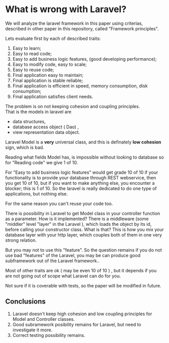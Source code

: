 # What is wrong with Laravel?

We will analyze the laravel framework in this paper using criterias, described in other paper in this repository, called "Framework principles".

Lets evaluate first by each of described traits: 


1. Easy to learn;
1. Easy to read code;
1. Easy to add business logic features, (good developing performance);
1. Easy to modify code, easy to scale;
1. Easy to reuse code;
1. Final application easy to maintain;
1. Final application is stable reliable;
1. Final application is efficient in speed, memory consumption, disk consumption;
1. Final application satisfies client needs.


The problem is on not keeping cohesion and coupling principles.  
That is the models in laravel are 
* data structures,
* database access object ( Dao) ,
* view representation data object.

Laravel Model is a **very** universal class, and this is definately **low cohesion** sign, which is bad.

Reading what fields Model has, is impossible without looking to database so for "Reading code" we give 1 of 10.

For "Easy to add business logic features" would get grade 10 of 10 if your functionality is to provide your database through REST webservice, then you get 10 of 10, but if you want to  make anything else, you encounter a blocker; this is 1 of 10. So the laravel is really dedicated to do one type of applications, but nothing else.

For the same reason you can't reuse your code too.

There is possibility in Laravel to get Model class in your controller function as a parameter. How is it implemented? There is a middleware (some "middler" level "layer" in the Laravel ), which loads the object by its id, before calling your constructor class. What is that? This is how you mix your database layer with your http layer, which couples both of them in one very strong relation. 

But you may not to use this "feature". So the question remains if you do not use bad "features" of the Laravel, you may be can produce good subframework out of the Laravel framework..

Most of other traits are ok ( may be even 10 of 10 ) , but it depends if you are not going out of scope what Laravel can do for you.

Not sure if it is coverable with tests, so the paper will be modified in future.



## Conclusions

1. Laravel doesn't keep high cohesion and low coupling principles for Model and Controller classes.
1. Good subramework posibility remains for Laravel, but need to investigate it more.
1. Correct testing possibility remains.





